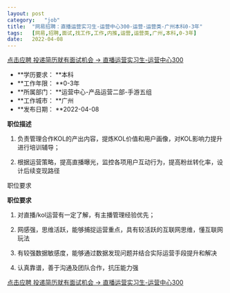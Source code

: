 ```yaml
---
layout:	post
category:	"job"
title:	"网易招聘：直播运营实习生-运营中心300-运营-运营类-广州本科0-3年"
tags:	[网易,招聘,面试,找工作,工作,内推,运营,运营类,广州,本科,0-3年]
date:	2022-04-08
---
```


[点击应聘 投递简历就有面试机会 ->  直播运营实习生-运营中心300](http://mobile.bole.netease.com/bole/boleDetail?id=29561&employeeId=346f03c3cda5f04c&key=all)



- **学历要求： **本科
- **工作年限： **0-3年
- **所属部门： **运营中心-产品运营二部-手游五组
- **工作城市： **广州
- **发布日期： **2022-04-08



**职位描述**

1. 负责管理合作KOL的产出内容，提炼KOL价值和用户画像，对KOL影响力提升进行培训辅导；

2. 根据运营策略，提高直播曝光，监控各项用户互动行为，提高粉丝转化率，设计后续变现路径

职位要求







**职位要求**

1. 对直播/kol运营有一定了解，有主播管理经验优先；

2. 网感强，思维活跃，能够捕捉运营重点，具有较活跃的互联网思维，懂互联网玩法

3. 有较强数据敏感度，能够通过数据发现问题并结合实际运营手段提升和解决

4. 认真靠谱，善于沟通及团队合作，抗压能力强



[点击应聘 投递简历就有面试机会 ->  直播运营实习生-运营中心300](http://mobile.bole.netease.com/bole/boleDetail?id=29561&employeeId=346f03c3cda5f04c&key=all)